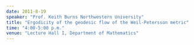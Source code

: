 ```yaml
---
date: 2011-8-19
speaker: "Prof. Keith Burns Northwestern University"
title: "Ergodicity of the geodesic flow of the Weil-Petersson metric"
time: "4:00-5:00 p.m." 
venue: "Lecture Hall I, Department of Mathematics"
---
```


